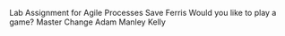 Lab Assignment for Agile Processes
Save Ferris 
Would you like to play a game?
Master Change
Adam Manley Kelly
